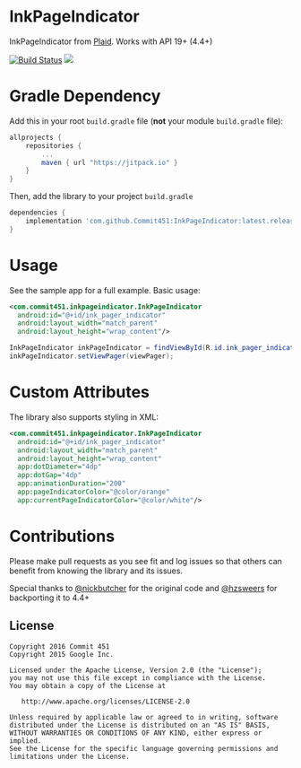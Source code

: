 # InkPageIndicator
InkPageIndicator from [Plaid](https://github.com/nickbutcher/plaid). Works with API 19+ (4.4+)

[![Build Status](https://travis-ci.org/Commit451/InkPageIndicator.svg?branch=master)](https://travis-ci.org/Commit451/InkPageIndicator) [![](https://jitpack.io/v/Commit451/InkPageIndicator.svg)](https://jitpack.io/#Commit451/InkPageIndicator)

# Gradle Dependency

Add this in your root `build.gradle` file (**not** your module `build.gradle` file):

```gradle
allprojects {
	repositories {
		...
		maven { url "https://jitpack.io" }
	}
}
```

Then, add the library to your project `build.gradle`
```gradle
dependencies {
    implementation 'com.github.Commit451:InkPageIndicator:latest.release.here'
}
```

# Usage
See the sample app for a full example. Basic usage:

```xml
<com.commit451.inkpageindicator.InkPageIndicator
  android:id="@+id/ink_pager_indicator"
  android:layout_width="match_parent"
  android:layout_height="wrap_content"/>
```

```java
InkPageIndicator inkPageIndicator = findViewById(R.id.ink_pager_indicator);
inkPageIndicator.setViewPager(viewPager);
```

# Custom Attributes
The library also supports styling in XML:
```xml
<com.commit451.inkpageindicator.InkPageIndicator
  android:id="@+id/ink_pager_indicator"
  android:layout_width="match_parent"
  android:layout_height="wrap_content"
  app:dotDiameter="4dp"
  app:dotGap="4dp"
  app:animationDuration="200"
  app:pageIndicatorColor="@color/orange"
  app:currentPageIndicatorColor="@color/white"/>
```

# Contributions
Please make pull requests as you see fit and log issues so that others can benefit from knowing the library and its issues. 

Special thanks to [@nickbutcher](https://github.com/nickbutcher) for the original code and [@hzsweers](https://github.com/hzsweers) for backporting it to 4.4+

License
--------

    Copyright 2016 Commit 451
    Copyright 2015 Google Inc.

    Licensed under the Apache License, Version 2.0 (the "License");
    you may not use this file except in compliance with the License.
    You may obtain a copy of the License at

       http://www.apache.org/licenses/LICENSE-2.0

    Unless required by applicable law or agreed to in writing, software
    distributed under the License is distributed on an "AS IS" BASIS,
    WITHOUT WARRANTIES OR CONDITIONS OF ANY KIND, either express or implied.
    See the License for the specific language governing permissions and
    limitations under the License.
